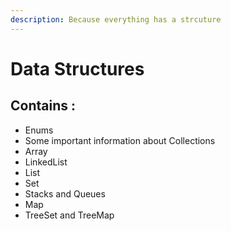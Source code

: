```yaml
---
description: Because everything has a strcuture
---
```


# Data Structures

## Contains :

* Enums
* Some important information about Collections
* Array
* LinkedList
* List
* Set
* Stacks and Queues
* Map
* TreeSet and TreeMap

